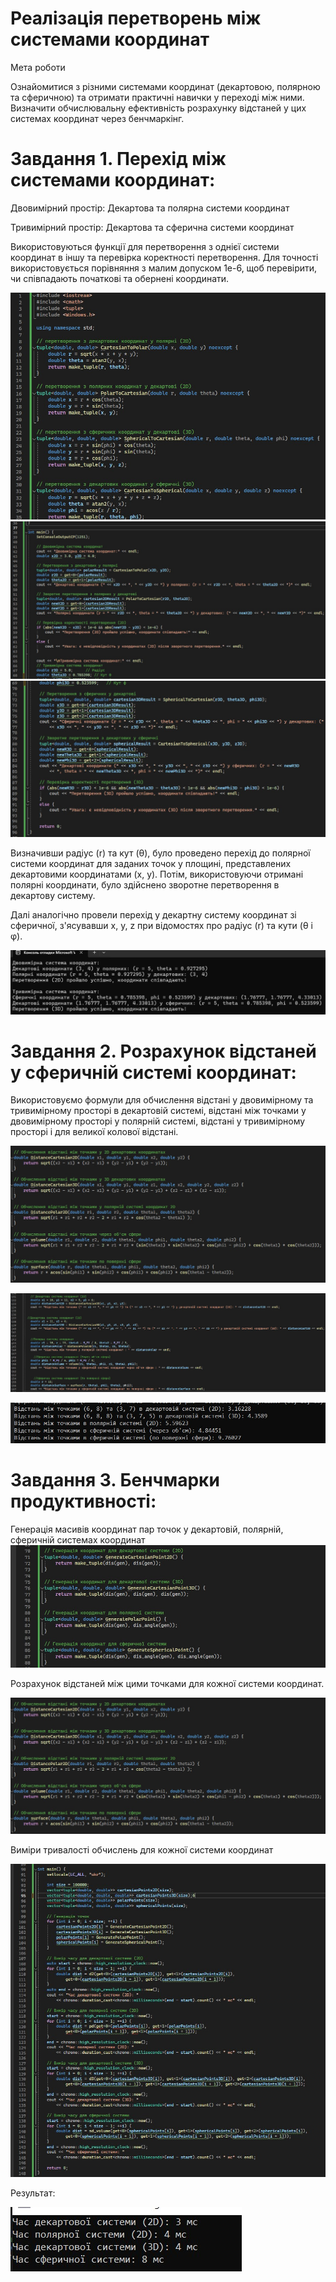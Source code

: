 # Реалізація перетворень між системами координат

Мета роботи

Ознайомитися з різними системами координат (декартовою, полярною та сферичною) та отримати практичні навички у переході між ними. Визначити обчислювальну ефективність розрахунку відстаней у цих системах координат через бенчмаркінг.


<h1>Завдання 1.	Перехід між системами координат:</h1>

Двовимірний простір: Декартова та полярна системи координат

Тривимірний простір: Декартова та сферична системи координат

Використовуються функції для перетворення з однієї системи координат в іншу та перевірка коректності перетворення.
Для точності використовується порівняння з малим допуском 1e-6, щоб перевірити, чи співпадають початкові та обернені координати.

![01](scr/01.jpg)
![02](scr/02.jpg)
![03](scr/03.jpg)

Визначивши радіус (r) та кут (θ), було проведено перехід до полярної системи координат для заданих точок у площині, представлених декартовими координатами (x, y). Потім, використовуючи отримані полярні координати, було здійснено зворотне перетворення в декартову систему.

Далі аналогічно провели перехід у декартну систему координат зі сферичної, з'ясувавши x, y, z при відомостях про радіус (r) та кути (θ і φ).

![04](scr/04.jpg)

<h1>Завдання 2. Розрахунок відстаней у сферичній системі координат:</h1>

Використовуємо формули для обчислення відстані у двовимірному та тривимірному просторі в декартовій системі, відстані між точками у двовимірному просторі у полярній системі, відстані у тривимірному просторі і для великої колової відстані.

![05](scr/05.jpg)

![06](scr/06.jpg)

![07](scr/07.jpg)

<h1>Завдання 3. Бенчмарки продуктивності:</h1>

Генерація масивів координат пар точок у декартовій, полярній, сферичній системах координат
![08](scr/08.jpg)

Розрахунок відстаней між цими точками для кожної системи координат.

![05](scr/05.jpg)

Виміри тривалості обчислень для кожної системи координат

![09](scr/09.jpg)

Результат:

![10](scr/10.jpg)




